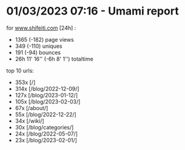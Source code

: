 # 01/03/2023 07:16 - Umami report
for www.shifeiti.com [24h] :

 - 1365 (-182) page views
 - 349 (-110) uniques
 - 191 (-94) bounces
 - 26h 11' 16'' (-6h 8' 1'') totaltime


top 10 urls:
 - 353x [/]
 - 314x [/blog/2022-12-09/]
 - 127x [/blog/2023-01-12/]
 - 105x [/blog/2023-02-03/]
 - 67x [/about/]
 - 55x [/blog/2022-12-22/]
 - 34x [/wiki/]
 - 30x [/blog/categories/]
 - 24x [/blog/2022-05-07/]
 - 23x [/blog/2023-02-01/]


